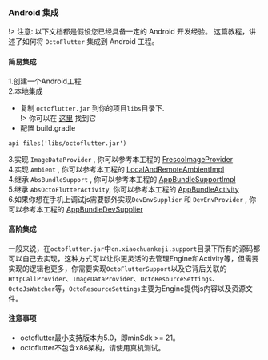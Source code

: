 ### Android 集成
 !> 注意: 以下文档都是假设您已经具备一定的 Android 开发经验。
这篇教程，讲述了如何将 `OctoFlutter` 集成到 Android 工程。

#### 简易集成

1.创建一个Android工程<br>
2.本地集成
   * 复制 `octoflutter.jar` 到你的项目`libs`目录下.<br>
   !> 你可以在 [这里](./support/libs/octoflutter.jar) 找到它
   * 配置 build.gradle
   ```shell
   api files('libs/octoflutter.jar')
   ```
3.实现 `ImageDataProvider` , 你可以参考本工程的 [FrescoImageProvider](./support/src/main/java/com/example/support/FrescoImageProvider.java)<br>
4.实现 `Ambient` , 你可以参考本工程的 [LocalAndRemoteAmbientImpl](./support/src/main/java/com/example/support/local/LocalAndRemoteAmbientImpl.java)<br>
4.继承 `AbsBundleSupport` , 你可以参考本工程的 [AppBundleSupportImpl](./support/src/main/java/com/example/support/AppBundleSupportImpl.java)<br>
5.继承 `AbsOctoFlutterActivity`, 你可以参考本工程的 [AppBundleActivity](./app/src/main/java/example/octoflutter/AppBundleActivity.kt)<br>
6.如果你想在手机上调试js需要额外实现`DevEnvSupplier` 和 `DevEnvProvider` , 你可以参考本工程的 [AppBundleDevSupplier](./support/src/main/java/com/example/support/AppBundleDevSupplier.java)<br>

#### 高阶集成

一般来说，在`octoflutter.jar`中`cn.xiaochuankeji.support`目录下所有的源码都可以自己去实现，这种方式可以让你更灵活的去管理Engine和Activity等，但需要实现的逻辑也更多，你需要实现`OctoFlutterSupport`以及它背后关联的`HttpCallProvider`、`ImageDataProvider`、`OctoResourceSettings`、`OctoJsWatcher`等，`OctoResourceSettings`主要为Engine提供js内容以及资源文件。

#### 注意事项
 * octoflutter最小支持版本为5.0，即minSdk >= 21。
 * octoflutter不包含x86架构，请使用真机测试。